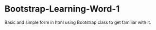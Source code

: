 # Bootstrap-Learning-Word-1
Basic and simple form in html using Bootstrap class to get familiar with it.
